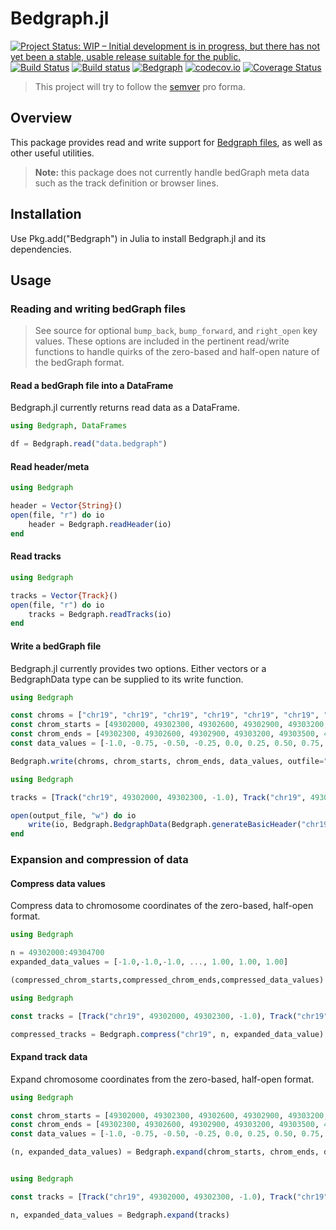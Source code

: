 # Bedgraph.jl

[![Project Status: WIP – Initial development is in progress, but there has not yet been a stable, usable release suitable for the public.](http://www.repostatus.org/badges/latest/wip.svg)](http://www.repostatus.org/#wip)
[![Build Status](https://travis-ci.org/CiaranOMara/Bedgraph.jl.svg?branch=master)](https://travis-ci.org/CiaranOMara/Bedgraph.jl)
[![Build status](https://ci.appveyor.com/api/projects/status/jny2ep4u3cmly8pj/branch/master?svg=true)](https://ci.appveyor.com/project/CiaranOMara/Bedgraph-jl/branch/master)
[![Bedgraph](http://pkg.julialang.org/badges/Bedgraph_0.6.svg)](http://pkg.julialang.org/?pkg=Bedgraph)
[![codecov.io](http://codecov.io/github/CiaranOMara/Bedgraph.jl/coverage.svg?branch=master)](http://codecov.io/github/CiaranOMara/Bedgraph.jl?branch=master)
[![Coverage Status](https://coveralls.io/repos/github/CiaranOMara/Bedgraph.jl/badge.svg?branch=master)](https://coveralls.io/github/CiaranOMara/Bedgraph.jl?branch=master)

> This project will try to follow the [semver](http://semver.org) pro forma.

## Overview
This package provides read and write support for [Bedgraph files](https://genome.ucsc.edu/goldenPath/help/bedgraph.html), as well as other useful utilities.

> **Note:**  this package does not currently handle bedGraph meta data such as the track definition or browser lines.

## Installation
Use Pkg.add("Bedgraph") in Julia to install Bedgraph.jl and its dependencies.

## Usage

### Reading and writing bedGraph files
> See source for optional `bump_back`, `bump_forward`, and `right_open` key values. These options are included in the pertinent read/write functions to handle quirks of the zero-based and half-open nature of the bedGraph format.

#### Read a bedGraph file into a DataFrame
Bedgraph.jl currently returns read data as a DataFrame.

```julia
using Bedgraph, DataFrames

df = Bedgraph.read("data.bedgraph")
```

#### Read header/meta
```julia
using Bedgraph

header = Vector{String}()
open(file, "r") do io
    header = Bedgraph.readHeader(io)
end
```

#### Read tracks

```julia
using Bedgraph

tracks = Vector{Track}()
open(file, "r") do io
    tracks = Bedgraph.readTracks(io)
end
```

#### Write a bedGraph file
Bedgraph.jl currently provides two options. Either vectors or a BedgraphData type can be supplied to its write function.

```julia
using Bedgraph

const chroms = ["chr19", "chr19", "chr19", "chr19", "chr19", "chr19", "chr19", "chr19", "chr19"]
const chrom_starts = [49302000, 49302300, 49302600, 49302900, 49303200, 49303500, 49303800, 49304100, 49304400]
const chrom_ends = [49302300, 49302600, 49302900, 49303200, 49303500, 49303800, 49304100, 49304400, 49304700]
const data_values = [-1.0, -0.75, -0.50, -0.25, 0.0, 0.25, 0.50, 0.75, 1.00]

Bedgraph.write(chroms, chrom_starts, chrom_ends, data_values, outfile="data.bedgraph")
```


```julia
using Bedgraph

tracks = [Track("chr19", 49302000, 49302300, -1.0), Track("chr19", 49302300, 49302600, -1.75)]

open(output_file, "w") do io
    write(io, Bedgraph.BedgraphData(Bedgraph.generateBasicHeader("chr19", tracks[1].chrom_start, tracks[end].chrom_end, bump_forward=false), tracks))
end

```
### Expansion and compression of data

#### Compress data values
Compress data to chromosome coordinates of the zero-based, half-open format.

```julia
using Bedgraph

n = 49302000:49304700
expanded_data_values = [-1.0,-1.0,-1.0, ..., 1.00, 1.00, 1.00]

(compressed_chrom_starts,compressed_chrom_ends,compressed_data_values) = Bedgraph.compress(n,expanded_data_values)
```

```julia
using Bedgraph

const tracks = [Track("chr19", 49302000, 49302300, -1.0), Track("chr19", 49302300, 49302600, -1.75)]

compressed_tracks = Bedgraph.compress("chr19", n, expanded_data_value)
```

#### Expand track data
Expand chromosome coordinates from the zero-based, half-open format.

```julia
using Bedgraph

const chrom_starts = [49302000, 49302300, 49302600, 49302900, 49303200, 49303500, 49303800, 49304100, 49304400]
const chrom_ends = [49302300, 49302600, 49302900, 49303200, 49303500, 49303800, 49304100, 49304400, 49304700]
const data_values = [-1.0, -0.75, -0.50, -0.25, 0.0, 0.25, 0.50, 0.75, 1.00]

(n, expanded_data_values) = Bedgraph.expand(chrom_starts, chrom_ends, data_values)
```

```julia

using Bedgraph

const tracks = [Track("chr19", 49302000, 49302300, -1.0), Track("chr19", 49302300, 49302600, -1.75)]

n, expanded_data_values = Bedgraph.expand(tracks)
```
